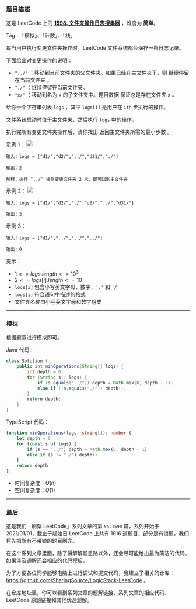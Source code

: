 ### 题目描述

这是 LeetCode 上的 **[1598. 文件夹操作日志搜集器](https://leetcode.cn/problems/crawler-log-folder/solution/by-ac_oier-24xb/)** ，难度为 **简单**。

Tag : 「模拟」、「计数」、「栈」



每当用户执行变更文件夹操作时，LeetCode 文件系统都会保存一条日志记录。

下面给出对变更操作的说明：

* `"../"` ：移动到当前文件夹的父文件夹。如果已经在主文件夹下，则 继续停留在当前文件夹 。
* `"./"` ：继续停留在当前文件夹。
* `"x/"` ：移动到名为 `x` 的子文件夹中。题目数据 保证总是存在文件夹 x 。

给你一个字符串列表 `logs` ，其中 `logs[i]` 是用户在 `ith` 步执行的操作。

文件系统启动时位于主文件夹，然后执行 `logs` 中的操作。

执行完所有变更文件夹操作后，请你找出 返回主文件夹所需的最小步数 。

示例 1：
![](https://assets.leetcode-cn.com/aliyun-lc-upload/uploads/2020/09/26/sample_11_1957.png)
```
输入：logs = ["d1/","d2/","../","d21/","./"]

输出：2

解释：执行 "../" 操作变更文件夹 2 次，即可回到主文件夹
```
示例 2：
![](https://assets.leetcode-cn.com/aliyun-lc-upload/uploads/2020/09/26/sample_22_1957.png)
```
输入：logs = ["d1/","d2/","./","d3/","../","d31/"]

输出：3
```
示例 3：
```
输入：logs = ["d1/","../","../","../"]

输出：0
```

提示：
* $1 <= logs.length <= 10^3$
* $2 <= logs[i].length <= 10$
* `logs[i]` 包含小写英文字母，数字，`'.'` 和 `'/'`
* `logs[i]` 符合语句中描述的格式
* 文件夹名称由小写英文字母和数字组成

---

### 模拟

根据题意进行模拟即可。

Java 代码：
```Java
class Solution {
    public int minOperations(String[] logs) {
        int depth = 0;
        for (String s : logs) {
            if (s.equals("../")) depth = Math.max(0, depth - 1);
            else if (!s.equals("./")) depth++;
        }
        return depth;
    }
}
```
TypeScript 代码：
```TypeScript
function minOperations(logs: string[]): number {
    let depth = 0
    for (const s of logs) {
        if (s == "../") depth = Math.max(0, depth - 1)
        else if (s != "./") depth++
    }
    return depth
};
```
* 时间复杂度：$O(n)$
* 空间复杂度：$O(1)$

---

### 最后

这是我们「刷穿 LeetCode」系列文章的第 `No.1598` 篇，系列开始于 2021/01/01，截止于起始日 LeetCode 上共有 1916 道题目，部分是有锁题，我们将先把所有不带锁的题目刷完。

在这个系列文章里面，除了讲解解题思路以外，还会尽可能给出最为简洁的代码。如果涉及通解还会相应的代码模板。

为了方便各位同学能够电脑上进行调试和提交代码，我建立了相关的仓库：https://github.com/SharingSource/LogicStack-LeetCode 。

在仓库地址里，你可以看到系列文章的题解链接、系列文章的相应代码、LeetCode 原题链接和其他优选题解。

